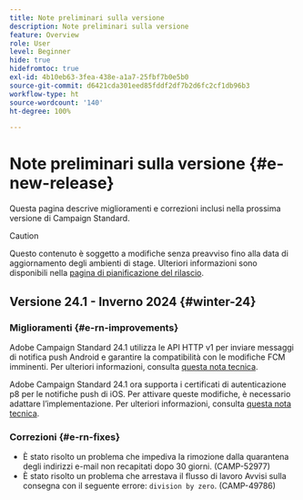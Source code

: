 ```yaml
---
title: Note preliminari sulla versione
description: Note preliminari sulla versione
feature: Overview
role: User
level: Beginner
hide: true
hidefromtoc: true
exl-id: 4b10eb63-3fea-438e-a1a7-25fbf7b0e5b0
source-git-commit: d6421cda301eed85fddf2df7b2d6fc2cf1db96b3
workflow-type: ht
source-wordcount: '140'
ht-degree: 100%

---
```



# Note preliminari sulla versione {#e-new-release}

Questa pagina descrive miglioramenti e correzioni inclusi nella prossima versione di Campaign Standard.

>[!CAUTION]
>
> Questo contenuto è soggetto a modifiche senza preavviso fino alla data di aggiornamento degli ambienti di stage. Ulteriori informazioni sono disponibili nella [pagina di pianificazione del rilascio](../../rn/using/release-planning.md).

## Versione 24.1 - Inverno 2024 {#winter-24}

### Miglioramenti {#e-rn-improvements}

Adobe Campaign Standard 24.1 utilizza le API HTTP v1 per inviare messaggi di notifica push Android e garantire la compatibilità con le modifiche FCM imminenti. Per ulteriori informazioni, consulta [questa nota tecnica](../../administration/using/push-technote.md).

Adobe Campaign Standard 24.1 ora supporta i certificati di autenticazione p8 per le notifiche push di iOS. Per attivare queste modifiche, è necessario adattare l’implementazione. Per ulteriori informazioni, consulta [questa nota tecnica](../../administration/using/push-technote.md).


### Correzioni {#e-rn-fixes}

* È stato risolto un problema che impediva la rimozione dalla quarantena degli indirizzi e-mail non recapitati dopo 30 giorni. (CAMP-52977)
* È stato risolto un problema che arrestava il flusso di lavoro Avvisi sulla consegna con il seguente errore: `division by zero`. (CAMP-49786)
